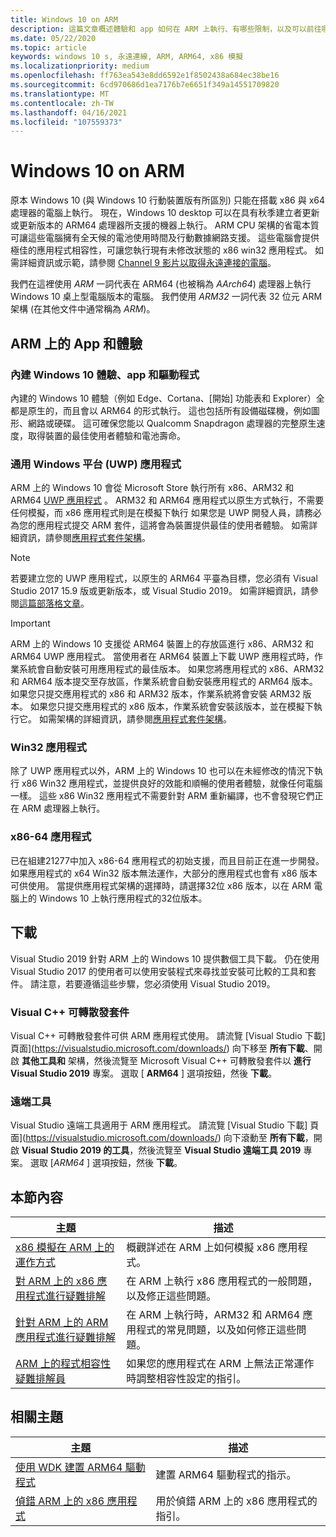 ```yaml
---
title: Windows 10 on ARM
description: 這篇文章概述體驗和 app 如何在 ARM 上執行、有哪些限制，以及可以前往哪裡了解更多。
ms.date: 05/22/2020
ms.topic: article
keywords: windows 10 s, 永遠連線, ARM, ARM64, x86 模擬
ms.localizationpriority: medium
ms.openlocfilehash: ff763ea543e8dd6592e1f8502438a684ec38be16
ms.sourcegitcommit: 6cd970686d1ea7176b7e6651f349a14551709820
ms.translationtype: MT
ms.contentlocale: zh-TW
ms.lasthandoff: 04/16/2021
ms.locfileid: "107559373"
---
```

# <a name="windows-10-on-arm"></a>Windows 10 on ARM
原本 Windows 10 (與 Windows 10 行動裝置版有所區別) 只能在搭載 x86 與 x64 處理器的電腦上執行。 現在，Windows 10 desktop 可以在具有秋季建立者更新或更新版本的 ARM64 處理器所支援的機器上執行。 ARM CPU 架構的省電本質可讓這些電腦擁有全天候的電池使用時間及行動數據網路支援。 這些電腦會提供極佳的應用程式相容性，可讓您執行現有未修改狀態的 x86 win32 應用程式。 如需詳細資訊或示範，請參閱 [Channel 9 影片以取得永遠連接的電腦](https://channel9.msdn.com/Events/Build/2017/P4171)。

我們在這裡使用 *ARM* 一詞代表在 ARM64 (也被稱為 *AArch64*) 處理器上執行 Windows 10 桌上型電腦版本的電腦。  我們使用 *ARM32* 一詞代表 32 位元 ARM 架構 (在其他文件中通常稱為 *ARM*)。

## <a name="apps-and-experiences-on-arm"></a>ARM 上的 App 和體驗

### <a name="built-in-windows-10-experiences-apps-and-drivers"></a>內建 Windows 10 體驗、app 和驅動程式
內建的 Windows 10 體驗（例如 Edge、Cortana、[開始] 功能表和 Explorer）全都是原生的，而且會以 ARM64 的形式執行。 這也包括所有設備磁碟機，例如圖形、網路或硬碟。 這可確保您能以 Qualcomm Snapdragon 處理器的完整原生速度，取得裝置的最佳使用者體驗和電池壽命。

### <a name="universal-windows-platform-uwp-apps"></a>通用 Windows 平台 (UWP) 應用程式
ARM 上的 Windows 10 會從 Microsoft Store 執行所有 x86、ARM32 和 ARM64 [UWP 應用程式](../get-started/universal-application-platform-guide.md) 。 ARM32 和 ARM64 應用程式以原生方式執行，不需要任何模擬，而 x86 應用程式則是在模擬下執行 如果您是 UWP 開發人員，請務必為您的應用程式提交 ARM 套件，這將會為裝置提供最佳的使用者體驗。 如需詳細資訊，請參閱[應用程式套件架構](/windows/msix/package/device-architecture)。

>[!NOTE]
> 若要建立您的 UWP 應用程式，以原生的 ARM64 平臺為目標，您必須有 Visual Studio 2017 15.9 版或更新版本，或 Visual Studio 2019。 如需詳細資訊，請參閱[這篇部落格文章](https://blogs.windows.com/buildingapps/2018/11/15/official-support-for-windows-10-on-arm-development)。


>[!IMPORTANT]
> ARM 上的 Windows 10 支援從 ARM64 裝置上的存放區進行 x86、ARM32 和 ARM64 UWP 應用程式。 當使用者在 ARM64 裝置上下載 UWP 應用程式時，作業系統會自動安裝可用應用程式的最佳版本。 如果您將應用程式的 x86、ARM32 和 ARM64 版本提交至存放區，作業系統會自動安裝應用程式的 ARM64 版本。 如果您只提交應用程式的 x86 和 ARM32 版本，作業系統將會安裝 ARM32 版本。 如果您只提交應用程式的 x86 版本，作業系統會安裝該版本，並在模擬下執行它。 如需架構的詳細資訊，請參閱[應用程式套件架構](/windows/msix/package/device-architecture)。

### <a name="win32-apps"></a>Win32 應用程式
除了 UWP 應用程式以外，ARM 上的 Windows 10 也可以在未經修改的情況下執行 x86 Win32 應用程式，並提供良好的效能和順暢的使用者體驗，就像任何電腦一樣。 這些 x86 Win32 應用程式不需要針對 ARM 重新編譯，也不會發現它們正在 ARM 處理器上執行。

### <a name="x86-64-apps"></a>x86-64 應用程式
已在組建21277中加入 x86-64 應用程式的初始支援，而且目前正在進一步開發。 如果應用程式的 x64 Win32 版本無法運作，大部分的應用程式也會有 x86 版本可供使用。 當提供應用程式架構的選擇時，請選擇32位 x86 版本，以在 ARM 電腦上的 Windows 10 上執行應用程式的32位版本。

## <a name="downloads"></a>下載

Visual Studio 2019 針對 ARM 上的 Windows 10 提供數個工具下載。 仍在使用 Visual Studio 2017 的使用者可以使用安裝程式來尋找並安裝可比較的工具和套件。 請注意，若要遵循這些步驟，您必須使用 Visual Studio 2019。

### <a name="visual-c-redistributable"></a>Visual C++ 可轉散發套件

Visual C++ 可轉散發套件可供 ARM 應用程式使用。 請流覽 [Visual Studio 下載] 頁面](https://visualstudio.microsoft.com/downloads/) 向下移至 **所有下載**、開啟 **其他工具和** 架構，然後流覽至 Microsoft Visual C++ 可轉散發套件以 **進行 Visual Studio 2019** 專案。 選取 [ **ARM64** ] 選項按鈕，然後 **下載**。

### <a name="remote-tools"></a>遠端工具

Visual Studio 遠端工具適用于 ARM 應用程式。 請流覽 [Visual Studio 下載] 頁面](https://visualstudio.microsoft.com/downloads/) 向下滾動至 **所有下載**，開啟 **Visual Studio 2019 的工具**，然後流覽至 **Visual Studio 遠端工具 2019** 專案。 選取 [*ARM64* ] 選項按鈕，然後 **下載**。


## <a name="in-this-section"></a>本節內容
|主題 | 描述 |
|-----|-----|
|[x86 模擬在 ARM 上的運作方式](apps-on-arm-x86-emulation.md)|概觀詳述在 ARM 上如何模擬 x86 應用程式。|
|[對 ARM 上的 x86 應用程式進行疑難排解](apps-on-arm-troubleshooting-x86.md)|在 ARM 上執行 x86 應用程式的一般問題，以及修正這些問題。 |
|[針對 ARM 上的 ARM 應用程式進行疑難排解](apps-on-arm-troubleshooting-arm32.md)|在 ARM 上執行時，ARM32 和 ARM64 應用程式的常見問題，以及如何修正這些問題。 |
|[ARM 上的程式相容性疑難排解員](apps-on-arm-program-compat-troubleshooter.md)|如果您的應用程式在 ARM 上無法正常運作時調整相容性設定的指引。 |

## <a name="related-topics"></a>相關主題
|主題 | 描述 |
|-----|-----|
|[使用 WDK 建置 ARM64 驅動程式](/windows-hardware/drivers/develop/building-arm64-drivers)|建置 ARM64 驅動程式的指示。 |
| [偵錯 ARM 上的 x86 應用程式](/windows-hardware/drivers/debugger/debugging-arm64) | 用於偵錯 ARM 上的 x86 應用程式的指引。 |
